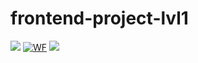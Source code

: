 # frontend-project-lvl1
<a href="https://codeclimate.com/github/codeclimate/codeclimate/maintainability"><img src="https://api.codeclimate.com/v1/badges/a99a88d28ad37a79dbf6/maintainability" /></a>
[![WF](https://github.com/Stonek79/frontend-project-lvl1/workflows/FirstWF/badge.svg)](https://github.com/Stonek79/frontend-project-lvl1/action)
<a href="https://asciinema.org/a/V9mRiHdKq7nhahIsXdBs0TxQE" target="_blank"><img src="https://asciinema.org/a/V9mRiHdKq7nhahIsXdBs0TxQE.svg" /></a>
